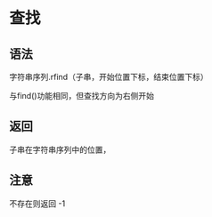 # 查找
## 语法
字符串序列.rfind（子串，开始位置下标，结束位置下标）

与find()功能相同，但查找方向为右侧开始

## 返回
子串在字符串序列中的位置，  
## 注意
不存在则返回 -1